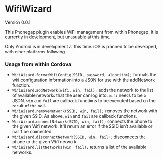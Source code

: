 WifiWizard
===

Version 0.0.1

This Phonegap plugin enables WiFi management from within Phonegap. It is currently in development, but unusuable at this time.

Only Android is in development at this time. iOS is planned to be developed, with other platforms following.

### Usage from within Cordova:

* `WifiWizard.formatWifiConfig(SSID, password, algorithm);` formats the wifi configuration information into a JSON for use with the addNetwork function.
* `WifiWizard.addNetwork(wifi, win, fail);` adds the network to the list of available networks that the user can log into. `wifi` needs to be a JSON. `win` and `fail` are callback functions to be executed based on the result of the call.
* `WifiWizard.removeNetwork(SSID, win, fail);` removes the network with the given SSID. As above, `win` and `fail` are callback functions.
* `WifiWizard.connectNetwork(SSID, win, fail);` connects the phone to the given Wifi network. It'll return an error if the SSID isn't available or can't be connected.
* `WifiWizard.disconnectNetwork(SSID, win, fail);` disconnects the phone to the given Wifi network. 
* `WifiWizard.listNetworks(win, fail);` returns a list of the available networks.
